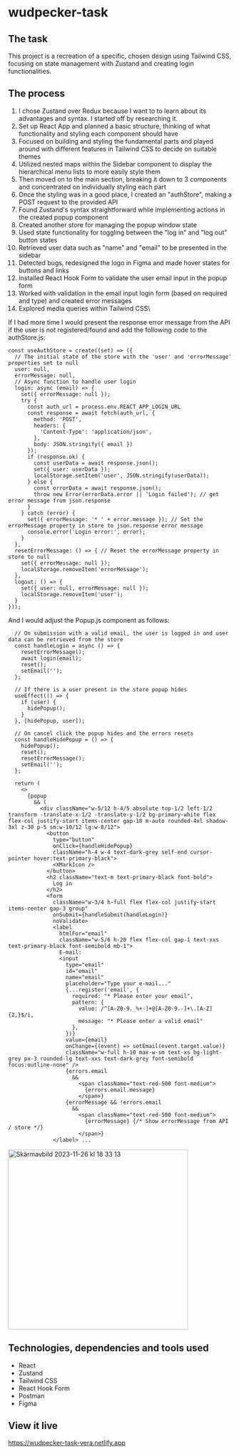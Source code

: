 # wudpecker-task

## The task

This project is a recreation of a specific, chosen design using Tailwind CSS, focusing on state management with Zustand and creating login functionalities.

## The process

1. I chose Zustand over Redux because I want to to learn about its advantages and syntax. I started off by researching it.
2. Set up React App and planned a basic structure, thinking of what functionality and styling each component should have
3. Focused on building and styling the fundamental parts and played around with different features in Tailwind CSS to decide on suitable themes
4. Utilized nested maps within the Sidebar component to display the hierarchical menu lists to more easily style them
5. Then moved on to the main section, breaking it down to 3 components and concentrated on individually styling each part
6. Once the styling was in a good place, I created an "authStore", making a POST request to the provided API
7. Found Zustand's syntax straightforward while implementing actions in the created popup component
8. Created another store for managing the popup window state
9.  Used state functionality for toggling between the "log in" and "log out" button states
10. Retrieved user data such as "name" and "email" to be presented in the sidebar
11. Detected bugs, redesigned the logo in Figma and made hover states for buttons and links
12. Installed React Hook Form to validate the user email input in the popup form 
13. Worked with validation in the email input login form (based on required and type) and created error messages
14. Explored media queries within Tailwind CSS\

If I had more time I would present the response error message from the API if the user is not registered/found and add the following code to the authStore.js:

```
const useAuthStore = create((set) => ({
  // The initial state of the store with the 'user' and 'errorMessage' properties set to null
  user: null,
  errorMessage: null,
  // Async function to handle user login
  login: async (email) => {
    set({ errorMessage: null });
    try {
      const auth_url = process.env.REACT_APP_LOGIN_URL
      const response = await fetch(auth_url, {
        method: 'POST',
        headers: {
          'Content-Type': 'application/json',
        },
        body: JSON.stringify({ email })
      });
      if (response.ok) {
        const userData = await response.json();
        set({ user: userData });
        localStorage.setItem('user', JSON.stringify(userData));
      } else {
        const errorData = await response.json(); 
        throw new Error(errorData.error || 'Login failed'); // get error message from json.response
      }
    } catch (error) {
      set({ errorMessage: '* ' + error.message }); // Set the errorMessage property in store to json.response error message
      console.error('Login error:', error);
    }
  },
  resetErrorMessage: () => { // Reset the errorMessage property in store to null
    set({ errorMessage: null });
    localStorage.removeItem('errorMessage');
  },
  logout: () => {
    set({ user: null, errorMessage: null });
    localStorage.removeItem('user');
  }
}));
```
And I would adjust the Popup.js component as follows:
```
  // On submission with a valid email, the user is logged in and user data can be retrieved from the store
  const handleLogin = async () => {
    resetErrorMessage();
    await login(email);
    reset();
    setEmail('');
  };

  // If there is a user present in the store popup hides
  useEffect(() => {
    if (user) {
      hidePopup();
    }
  }, [hidePopup, user]);
  
  // On cancel click the popup hides and the errors resets
  const handleHidePopup = () => {
    hidePopup();
    reset();
    resetErrorMessage();
    setEmail('');
  };

  return (
    <>
      {popup
        && (
          <div className="w-5/12 h-4/5 absolute top-1/2 left-1/2 transform -translate-x-1/2 -translate-y-1/2 bg-primary-white flex flex-col justify-start items-center gap-10 m-auto rounded-4xl shadow-3xl z-30 p-5 sm:w-10/12 lg:w-8/12">
            <button
              type="button"
              onClick={handleHidePopup}
              className="h-4 w-4 text-dark-grey self-end cursor-pointer hover:text-primary-black">
              <XMarkIcon />
            </button>
            <h2 className="text-m text-primary-black font-bold">
              Log in
            </h2>
            <form
              className="w-3/4 h-full flex flex-col justify-start items-center gap-3 group"
              onSubmit={handleSubmit(handleLogin)}
              noValidate>
              <label
                htmlFor="email"
                className="w-5/6 h-20 flex flex-col gap-1 text-xxs text-primary-black font-semibold mb-1">
                E-mail:
                <input
                  type="email"
                  id="email"
                  name="email"
                  placeholder="Type your e-mail..."
                  {...register('email', { 
                    required: "* Please enter your email",
                    pattern: {
                      value: /^[A-Z0-9._%+-]+@[A-Z0-9.-]+\.[A-Z]{2,}$/i,
                      message: "* Please enter a valid email"
                    },
                  })} 
                  value={email}
                  onChange={(event) => setEmail(event.target.value)}
                  className="w-full h-10 max-w-sm text-xs bg-light-grey px-3 rounded-lg text-xxs text-dark-grey font-semibold focus:outline-none" />
                  {errors.email
                    && 
                      <span className="text-red-500 font-medium">
                        {errors.email.message}
                      </span>}
                  {errorMessage && !errors.email
                    && 
                      <span className="text-red-500 font-medium">
                        {errorMessage} {/* Show errorMessage from API / store */}
                      </span>}
              </label> ...
``` 
<img width="403" alt="Skärmavbild 2023-11-26 kl  18 33 13" src="https://github.com/Vera-Sjunnesson/wudpecker-task/assets/120519835/b21a1a35-e839-4892-b74b-28007ed196e4">

## Technologies, dependencies and tools used

- React
- Zustand
- Tailwind CSS
- React Hook Form
- Postman
- Figma

## View it live

https://wudpecker-task-vera.netlify.app
